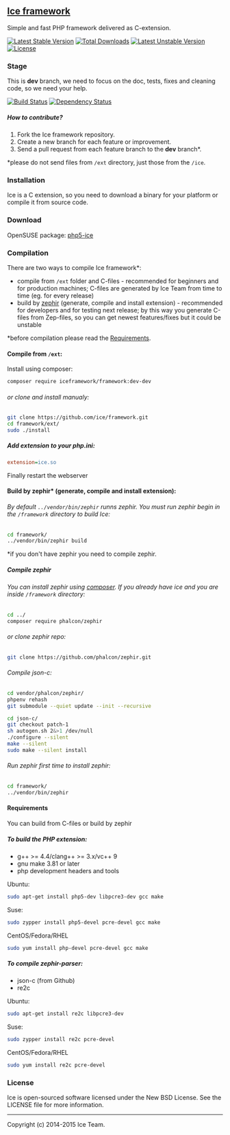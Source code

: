 ## [Ice framework](http://www.iceframework.org)
Simple and fast PHP framework delivered as C-extension.

[![Latest Stable Version](https://poser.pugx.org/iceframework/framework/v/stable.svg)](https://packagist.org/packages/iceframework/framework) [![Total Downloads](https://poser.pugx.org/iceframework/framework/downloads.svg)](https://packagist.org/packages/iceframework/framework) [![Latest Unstable Version](https://poser.pugx.org/iceframework/framework/v/unstable.svg)](https://packagist.org/packages/iceframework/framework) [![License](https://poser.pugx.org/iceframework/framework/license.svg)](https://packagist.org/packages/iceframework/framework)

### Stage
This is **dev** branch, we need to focus on the doc, tests, fixes and cleaning code, so we need your help.

[![Build Status](https://travis-ci.org/ice/framework.svg?branch=dev)](https://travis-ci.org/ice/framework)
[![Dependency Status](https://www.versioneye.com/user/projects/54d4f6963ca0840b19000383/badge.svg?style=flat)](https://www.versioneye.com/user/projects/54d4f6963ca0840b19000383)

##### How to contribute?
1. Fork the Ice framework repository.
2. Create a new branch for each feature or improvement.
3. Send a pull request from each feature branch to the **dev** branch*.

*please do not send files from `/ext` directory, just those from the `/ice`.

### Installation
Ice is a C extension, so you need to download a binary for your platform or compile it from source code.

### Download
OpenSUSE package: [php5-ice](http://software.opensuse.org/package/php5-ice)

### Compilation
There are two ways to compile Ice framework*:
* compile from `/ext` folder and C-files - recommended for beginners and for production machines; C-files are generated by Ice Team from time to time (eg. for every release)
* build by [zephir](https://github.com/ice/zephir) (generate, compile and install extension) - recommended for developers and for testing next release; by this way you generate C-files from Zep-files, so you can get newest features/fixes but it could be unstable

*before compilation please read the [Requirements](#requirements).

#### Compile from `/ext`:
Install using composer:
```sh
composer require iceframework/framework:dev-dev
```

###### or clone and install manualy:
```sh
git clone https://github.com/ice/framework.git
cd framework/ext/
sudo ./install
```

##### Add extension to your php.ini:
```ini
extension=ice.so
```

Finally restart the webserver

#### Build by zephir* (generate, compile and install extension):
###### By default `../vendor/bin/zephir` runns zephir. You must run zephir begin in the `/framework` directory to build Ice:
```sh
cd framework/
../vendor/bin/zephir build
```

*if you don't have zephir you need to compile zephir.

##### Compile zephir
###### You can install zephir using [composer](https://getcomposer.org/). If you already have ice and you are inside `/framework` directory:
```sh
cd ../
composer require phalcon/zephir
```

###### or clone zephir repo:
```sh
git clone https://github.com/phalcon/zephir.git
```

###### Compile json-c:
```sh
cd vendor/phalcon/zephir/
phpenv rehash
git submodule --quiet update --init --recursive

cd json-c/
git checkout patch-1
sh autogen.sh 2&>1 /dev/null
./configure --silent
make --silent
sudo make --silent install
```

###### Run zephir first time to install zephir:
```sh
cd framework/
../vendor/bin/zephir
```

#### Requirements
You can build from C-files or build by zephir

##### To build the PHP extension:
* g++ >= 4.4/clang++ >= 3.x/vc++ 9
* gnu make 3.81 or later
* php development headers and tools

Ubuntu:
```sh
sudo apt-get install php5-dev libpcre3-dev gcc make
```

Suse:
```sh
sudo zypper install php5-devel pcre-devel gcc make
```

CentOS/Fedora/RHEL
```sh
sudo yum install php-devel pcre-devel gcc make
```

##### To compile zephir-parser:
* json-c (from Github)
* re2c

Ubuntu:
```sh
sudo apt-get install re2c libpcre3-dev
```

Suse:
```sh
sudo zypper install re2c pcre-devel
```

CentOS/Fedora/RHEL
```sh
sudo yum install re2c pcre-devel
```

### License
Ice is open-sourced software licensed under the New BSD License. See the LICENSE file for more information.

***
Copyright (c) 2014-2015 Ice Team.